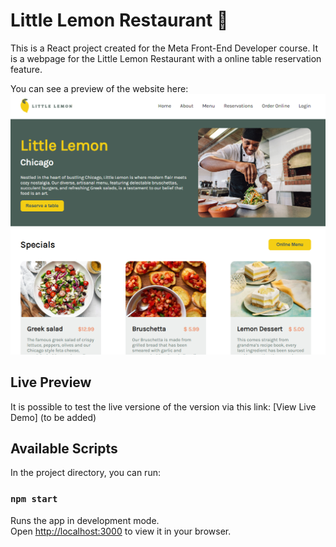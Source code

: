 # Little Lemon Restaurant :lemon:

This is a React project created for the Meta Front-End Developer course. It is a webpage for the Little Lemon Restaurant with a online table reservation feature.

You can see a preview of the website here: 
![Website Preview](./src/assets/preview.png)

## Live Preview

It is possible to test the live versione of the version via this link: [View Live Demo] (to be added)

## Available Scripts

In the project directory, you can run:

### `npm start`

Runs the app in development mode.\
Open [http://localhost:3000](http://localhost:3000) to view it in your browser.